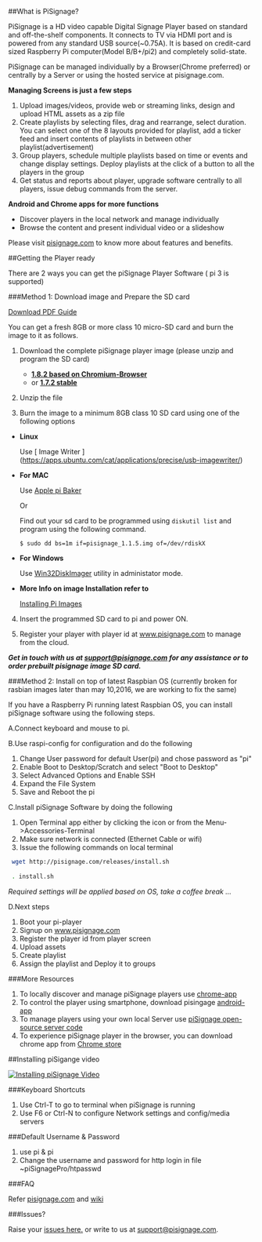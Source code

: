 ##What is PiSignage? 

PiSignage is a HD video capable Digital Signage Player based on standard and off-the-shelf 
components. It connects to TV via HDMI port and is powered from any standard USB source(~0.75A). 
It is based on credit-card sized Raspberry Pi computer(Model B/B+/pi2) and completely solid-state. 

PiSignage can be managed individually by a Browser(Chrome preferred) or centrally by a Server or using the hosted 
service at pisignage.com. 

**Managing Screens is just a few steps**
 
1. Upload images/videos, provide web or streaming links, design and upload HTML assets as a zip file
2. Create playlists by selecting files, drag and rearrange, select duration. You can select one of the 8 layouts 
    provided for playlist, add a ticker feed and insert contents of playlists in between other playlist(advertisement)
3. Group players, schedule multiple playlists based on time or events and change display settings. Deploy playlists at the 
    click of a button to all the players in the group
4. Get status and reports about player, upgrade software centrally to all players, issue debug commands from the server.

**Android and Chrome apps for more functions**

- Discover players in the local network and manage individually
- Browse the content and present individual video or a slideshow

Please visit [pisignage.com](http://pisignage.com) to know more about features and benefits.

##Getting the Player ready

There are 2 ways you can get the piSignage Player Software ( pi 3 is supported)

<a id="basic"></a>
###Method 1: Download image and Prepare the SD card

[Download PDF Guide](https://s3.amazonaws.com/pisignage/pisignage-images/Basic_install.pdf)

You can get a fresh 8GB or more class 10 micro-SD card and burn the image to it as follows.

1. Download the complete piSignage player image (please unzip and program the SD card) 
    - **[ 1.8.2 based on Chromium-Browser ](https://s3.amazonaws.com/pisignage/pisignage-images/pisignage_1.8.2.img.zip )**  
    - or **[ 1.7.2 stable](https://s3.amazonaws.com/pisignage/pisignage-images/pisignage_1.7.2.img.zip)**  

2. Unzip the file 

3. Burn the image to a minimum 8GB class 10 SD card using one of the following options
  
  - **Linux**

    Use [ Image Writer ] (https://apps.ubuntu.com/cat/applications/precise/usb-imagewriter/)
  
  - **For MAC**

    Use [Apple pi Baker](http://www.tweaking4all.com/hardware/raspberry-pi/macosx-apple-pi-baker/)

    Or 

    Find out your sd card to be programmed using `diskutil list` and program using the following command.
 
    ```
    $ sudo dd bs=1m if=pisignage_1.1.5.img of=/dev/rdiskX   
    ```
  
  - **For Windows**
    
    Use [Win32DiskImager](http://sourceforge.net/projects/win32diskimager/) utility in administator mode.

  - **More Info on image Installation refer to** 
    
    [Installing Pi Images](http://www.raspberrypi.org/documentation/installation/installing-images/README.md)

4. Insert the programmed SD card to pi and power ON.

5. Register your player with player id at www.pisignage.com to manage from the cloud.

***Get in touch with us at support@pisignage.com for any assistance or to order prebuilt pisignage image SD card.*** 

<a id="advanced"></a>
###Method 2: Install on top of latest Raspbian OS (currently broken for rasbian images later than may 10,2016, we are working to fix the same)

If you have a Raspberry Pi running latest Raspbian OS, you can install piSignage software using the following steps.  

A.Connect keyboard and mouse to pi.

B.Use raspi-config for configuration and do the following

  1. Change User password for default User(pi) and chose password as "pi"
  2. Enable Boot to Desktop/Scratch and select "Boot to Desktop"
  3. Select Advanced Options and Enable SSH
  4. Expand the File System
  5. Save and Reboot the pi

C.Install piSignage Software by doing the following

  1. Open Terminal app either by clicking the icon or from the Menu->Accessories-Terminal
  2. Make sure network is connected (Ethernet Cable or wifi)
  3. Issue the following commands on local terminal
```sh
 wget http://pisignage.com/releases/install.sh
 
 . install.sh 
```

*Required settings will be applied based on OS, take a coffee break ...*

D.Next steps

1. Boot your pi-player
2. Signup on www.pisignage.com
3. Register the player id from player screen
4. Upload assets
5. Create playlist
6. Assign the playlist and Deploy it to groups

###More Resources

1. To locally discover and manage piSignage players use [chrome-app](https://chrome.google.com/webstore/detail/pisignage-discovery-remot/fngfhanhnojhlclbokgllbejdhnajedo)
2. To control the player using smartphone, download pisingage [android-app](https://play.google.com/store/apps/details?id=com.ariemtech.pisignage) 
3. To manage players using your own local Server use [piSignage open-source server code](https://github.com/colloqi/pisignage-server)
4. To experience piSignage player in the browser, you can download chrome app from [Chrome store](https://chrome.google.com/webstore/detail/pisignage-on-chrome/jakohoehdiplfomnmgpmolbelplkgnpa)

##Installing piSigange video 
 
[![Installing piSignage Video](http://img.youtube.com/vi/0o5cSq3Lwcg/0.jpg)](https://www.youtube.com/channel/UCyeItfgq72JUtzkQgcxYkKg)

###Keyboard Shortcuts 

1. Use Ctrl-T to go to terminal when piSignage is running
2. Use F6 or Ctrl-N to configure Network settings and config/media servers

###Default Username & Password

1. use pi & pi 
2. Change the username and password for http login in file ~piSignagePro/htpasswd


###FAQ

Refer [pisignage.com](http://pisignage.com/lp/faq/) and [wiki](https://github.com/colloqi/piSignage/wiki) 

###Issues?

Raise your [issues here.](https://github.com/colloqi/piSignage/issues) or write to us at support@pisignage.com. 





